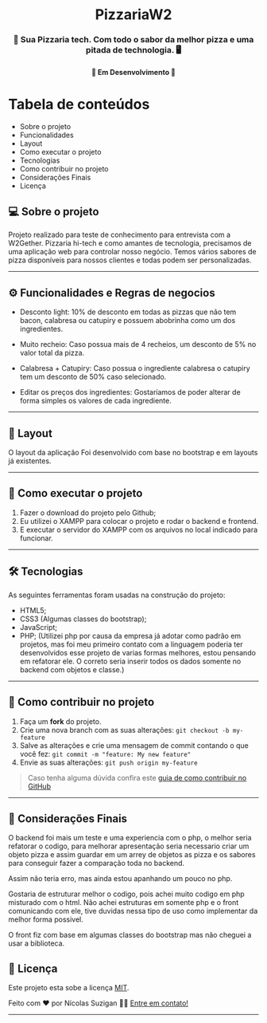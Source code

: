
<h1 align="center">
      PizzariaW2
</h1>

<h3 align="center">
    🍕 Sua Pizzaria tech. Com todo o sabor da melhor pizza e uma pitada de technologia. 🖥️
</h3>

<h4 align="center">
	🚧   Em Desenvolvimento 🚧
</h4>

Tabela de conteúdos
=================
<!--ts-->
   * Sobre o projeto
   * Funcionalidades
   * Layout
   * Como executar o projeto
   * Tecnologias
   * Como contribuir no projeto
   * Considerações Finais
   * Licença
   
<!--te-->


## 💻 Sobre o projeto
  Projeto realizado para teste de conhecimento para entrevista com a W2Gether.
  Pizzaria hi-tech e como amantes de tecnologia, precisamos de uma aplicação web para controlar nosso negócio. Temos vários sabores de pizza disponíveis para nossos clientes e todas podem ser personalizadas.

---

## ⚙️ Funcionalidades e Regras de negocios

 - Desconto light: 10% de desconto em todas as pizzas que não tem bacon, calabresa ou catupiry e possuem abobrinha como um dos ingredientes.

- Muito recheio: Caso possua mais de 4 recheios, um desconto de 5% no valor total da pizza.

- Calabresa + Catupiry: Caso possua o ingrediente calabresa o catupiry tem um desconto de 50% caso selecionado. 

- Editar os preços dos ingredientes: Gostaríamos de poder alterar de forma simples os valores de cada ingrediente.



---

## 🎨 Layout

O layout da aplicação Foi desenvolvido com base no bootstrap e em layouts já existentes.


---

## 🚀 Como executar o projeto

  1. Fazer o download do projeto pelo Github;
  2. Eu utilizei o XAMPP para colocar o projeto e rodar o backend e frontend.
  3. E executar o servidor do XAMPP com os arquivos no local indicado para funcionar.

---

## 🛠 Tecnologias

As seguintes ferramentas foram usadas na construção do projeto: 

- HTML5;
- CSS3 (Algumas classes do bootstrap);
- JavaScript;
- PHP; (Utilizei php por causa da empresa já adotar como padrão em projetos, mas foi meu primeiro contato com a linguagem poderia ter desenvolvidos esse projeto de varias formas melhores, estou pensando em refatorar ele. O correto seria inserir todos os dados somente no backend com objetos e classe.)

---

## 💪 Como contribuir no projeto

1. Faça um **fork** do projeto.
2. Crie uma nova branch com as suas alterações: `git checkout -b my-feature`
3. Salve as alterações e crie uma mensagem de commit contando o que você fez: `git commit -m "feature: My new feature"`
4. Envie as suas alterações: `git push origin my-feature`
> Caso tenha alguma dúvida confira este [guia de como contribuir no GitHub](./CONTRIBUTING.md)

---

## 📝 Considerações Finais
  O backend foi mais um teste e uma experiencia com o php, o melhor seria refatorar o codigo, para melhorar apresentação seria necessario criar um objeto pizza e assim guardar  em um arrey de objetos as pizza e os sabores para conseguir fazer a comparação toda no backend.

  Assim não teria erro, mas ainda estou apanhando um pouco no php.

  Gostaria de estruturar melhor o codigo, pois achei muito codigo em php misturado com o html. Não achei estruturas em somente php e o front comunicando com ele, tive duvidas nessa tipo de uso como implementar da melhor forma possivel.

  O front fiz com base em algumas classes do bootstrap mas não cheguei a usar a biblioteca.



## 📝 Licença

Este projeto esta sobe a licença [MIT](./LICENSE).

Feito com ❤️ por Nícolas Suzigan 👋🏽 [Entre em contato!](https://www.linkedin.com/in/nicolassuzigan/)

---
